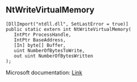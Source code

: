 ## NtWriteVirtualMemory

```
[DllImport("ntdll.dll", SetLastError = true)]
public static extern int NtWriteVirtualMemory(
   IntPtr ProcessHandle,
   IntPtr BaseAddress,
   [In] byte[] Buffer,
   uint NumberOfBytesToWrite,
   out uint NumberOfBytesWritten
);
```

Microsoft documentation: [Link](https://docs.microsoft.com/en-us/windows/win32/api/memoryapi/nf-memoryapi-writeprocessmemory)
